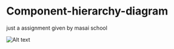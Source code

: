 # Component-hierarchy-diagram
just a assignment given by masai school

![Alt text](https://github.com/pranshushuklagithub/Component-hierarchy-diagram/blob/main/image.jpg "Component hierarchy")
